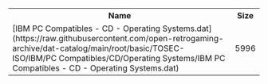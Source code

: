 <table>
<tr><th>Name</th><th>Size</th></tr>
<tr><td>
[IBM PC Compatibles - CD - Operating Systems.dat](https://raw.githubusercontent.com/open-retrogaming-archive/dat-catalog/main/root/basic/TOSEC-ISO/IBM/PC Compatibles/CD/Operating Systems/IBM PC Compatibles - CD - Operating Systems.dat)
</td><td>5996</td></tr>
</table>
